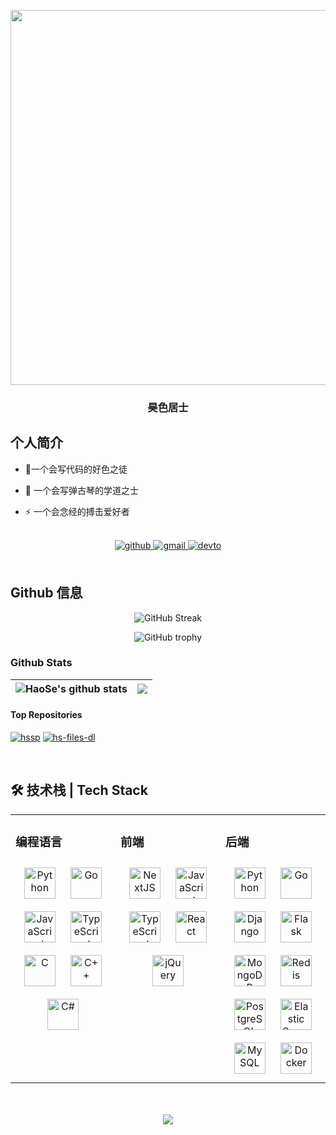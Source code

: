 
<p align="center"><img src="https://rishavanand.github.io/static/images/greetings.gif" height="" width="600" /></p>
  
  
### <div align="center">昊色居士</div>  
## 个人简介
- 🔭一个会写代码的好色之徒  
  

- 🌱 一个会写弹古琴的学道之士  
  

- ⚡ 一个会念经的搏击爱好者  
  

<br/>  

<div align="center">
<a href="https://github.com/rishavanand" target="_blank">
<img src=https://img.shields.io/badge/github-%2324292e.svg?&style=for-the-badge&logo=github&logoColor=white alt=github style="margin-bottom: 5px;" />
</a>
<a href="mailto:xhrtxh@gmail.coml" target="_blank">
<img src=https://img.shields.io/badge/Gmail-D14836?&style=for-the-badge&logo=gmail&logoColor=white alt=gmail style="margin-bottom: 5px;" />
</a>
<a href="？" target="_blank">
<img src=https://img.shields.io/badge/WeChat-07C160??&style=for-the-badge&logo=wechat&logoColor=white alt=devto style="margin-bottom: 5px;" />
</a> 
</div>  

<br/>  


## Github 信息
<p align="center">
    <img src="https://github-readme-streak-stats.herokuapp.com?user=x-haose&theme=gruvbox_duo&locale=zh" alt="GitHub Streak" />
</p>
<p align="center">
    <img src="https://github-profile-trophy.vercel.app/?username=x-haose&theme=onedark" alt="GitHub trophy" />
</p>

### Github Stats  
| <img align="center" src="https://github-readme-stats.vercel.app/api?username=x-haose&show_icons=true&include_all_commits=true&theme=buefy&hide_border=true" alt="HaoSe's github stats" /> | <img align="center" src="https://github-readme-stats.vercel.app/api/top-langs/?username=x-haose&layout=compact&theme=buefy&hide_border=true" /> |
| ----------------------------------------------------------------------------------------------------------------------------------------------------------------------------------------- | ----------------------------------------------------------------------------------------------------------------------------------------------- |

#### Top Repositories

[![hssp](https://github-readme-stats.vercel.app/api/pin/?username=x-haose&repo=hssp&theme=buefy)](https://github.com/x-haose/hssp)
[![hs-files-dl](https://github-readme-stats.vercel.app/api/pin/?username=x-haose&repo=hs-files-dl&theme=buefy)](https://github.com/x-haose/hs-files-dl)


<br/>  


## 🛠 技术栈 | Tech Stack 
<table><tr><td valign="top" width="33%">



### 编程语言  
<div align="center">  
<a href="https://www.python.org/" target="_blank"><img style="margin: 10px" src="https://profilinator.rishav.dev/skills-assets/python-original.svg" alt="Python" height="50" /></a>  
<a href="https://go.dev/" target="_blank"><img style="margin: 10px" src="https://profilinator.rishav.dev/skills-assets/go-original.svg" alt="Go" height="50" /></a>  
<a href="https://www.javascript.com/" target="_blank"><img style="margin: 10px" src="https://profilinator.rishav.dev/skills-assets/javascript-original.svg" alt="JavaScript" height="50" /></a>  
<a href="https://www.typescriptlang.org/" target="_blank"><img style="margin: 10px" src="https://profilinator.rishav.dev/skills-assets/typescript-original.svg" alt="TypeScript" height="50" /></a>  
<a href="https://www.cprogramming.com/" target="_blank"><img style="margin: 10px" src="https://profilinator.rishav.dev/skills-assets/c-original.svg" alt="C" height="50" /></a>  
<a href="https://www.cplusplus.com/" target="_blank"><img style="margin: 10px" src="https://profilinator.rishav.dev/skills-assets/cplusplus-original.svg" alt="C++" height="50" /></a>  
<a href="https://docs.microsoft.com/en-us/dotnet/csharp/" target="_blank"><img style="margin: 10px" src="https://profilinator.rishav.dev/skills-assets/csharp-original.svg" alt="C#" height="50" /></a>  
</div>

</td><td valign="top" width="33%">



### 前端  
<div align="center">  
<a href="https://nextjs.org/" target="_blank"><img style="margin: 10px" src="https://profilinator.rishav.dev/skills-assets/nextjs.png" alt="NextJS" height="50" /></a>  
<a href="https://www.javascript.com/" target="_blank"><img style="margin: 10px" src="https://profilinator.rishav.dev/skills-assets/javascript-original.svg" alt="JavaScript" height="50" /></a>  
<a href="https://www.typescriptlang.org/" target="_blank"><img style="margin: 10px" src="https://profilinator.rishav.dev/skills-assets/typescript-original.svg" alt="TypeScript" height="50" /></a>  
<a href="https://reactjs.org/" target="_blank"><img style="margin: 10px" src="https://profilinator.rishav.dev/skills-assets/react-original-wordmark.svg" alt="React" height="50" /></a>  
<a href="https://jquery.com/" target="_blank"><img style="margin: 10px" src="https://profilinator.rishav.dev/skills-assets/jquery.png" alt="jQuery" height="50" /></a>  
</div>

</td><td valign="top" width="33%">



### 后端  
<div align="center">  
<a href="https://www.python.org/" target="_blank"><img style="margin: 10px" src="https://profilinator.rishav.dev/skills-assets/python-original.svg" alt="Python" height="50" /></a>  
<a href="https://go.dev/" target="_blank"><img style="margin: 10px" src="https://profilinator.rishav.dev/skills-assets/go-original.svg" alt="Go" height="50" /></a>  
<a href="https://www.djangoproject.com/" target="_blank"><img style="margin: 10px" src="https://profilinator.rishav.dev/skills-assets/django-original.svg" alt="Django" height="50" /></a>  
<a href="https://flask.palletsprojects.com/" target="_blank"><img style="margin: 10px" src="https://profilinator.rishav.dev/skills-assets/flask.png" alt="Flask" height="50" /></a>  
<a href="https://www.mongodb.com/" target="_blank"><img style="margin: 10px" src="https://profilinator.rishav.dev/skills-assets/mongodb-original-wordmark.svg" alt="MongoDB" height="50" /></a>  
<a href="https://redis.io/" target="_blank"><img style="margin: 10px" src="https://profilinator.rishav.dev/skills-assets/redis-original-wordmark.svg" alt="Redis" height="50" /></a>  
<a href="https://www.postgresql.org/" target="_blank"><img style="margin: 10px" src="https://profilinator.rishav.dev/skills-assets/postgresql-original-wordmark.svg" alt="PostgreSQL" height="50" /></a>  
<a href="https://www.elastic.co/" target="_blank"><img style="margin: 10px" src="https://profilinator.rishav.dev/skills-assets/elasticsearch.png" alt="Elastic Search" height="50" /></a>  
<a href="https://www.mysql.com/" target="_blank"><img style="margin: 10px" src="https://profilinator.rishav.dev/skills-assets/mysql-original-wordmark.svg" alt="MySQL" height="50" /></a>  
<a href="https://www.docker.com/" target="_blank"><img style="margin: 10px" src="https://profilinator.rishav.dev/skills-assets/docker-original-wordmark.svg" alt="Docker" height="50" /></a>  
</div>

</td></tr></table>  

<br/>  

  

<br/>  

<div align="center">
<img src="https://komarev.com/ghpvc/?username=x-haose&&style=flat-square" align="center" />
</div>  
  

<br/>  
